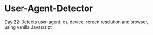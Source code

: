 # User-Agent-Detector
Day 22: Detects user-agent, os, device, screen resolution and browser, using vanilla Javascript
